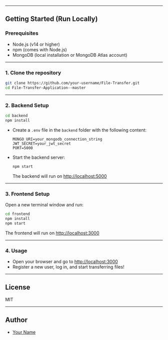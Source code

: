 
---

## Getting Started (Run Locally)

### Prerequisites

- Node.js (v14 or higher)
- npm (comes with Node.js)
- MongoDB (local installation or MongoDB Atlas account)

---

### 1. Clone the repository

```bash
git clone https://github.com/your-username/File-Transfer.git
cd File-Transfer-Application--master
```

---

### 2. Backend Setup

```bash
cd backend
npm install
```

- Create a `.env` file in the `backend` folder with the following content:
  ```
  MONGO_URI=your_mongodb_connection_string
  JWT_SECRET=your_jwt_secret
  PORT=5000
  ```

- Start the backend server:
  ```bash
  npm start
  ```
  The backend will run on [http://localhost:5000](http://localhost:5000)

---

### 3. Frontend Setup

Open a new terminal window and run:

```bash
cd frontend
npm install
npm start
```

The frontend will run on [http://localhost:3000](http://localhost:3000)

---

### 4. Usage

- Open your browser and go to [http://localhost:3000](http://localhost:3000)
- Register a new user, log in, and start transferring files!

---

## License

MIT

---

## Author

- [Your Name](https://github.com/your-username)
